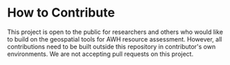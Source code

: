 # How to Contribute

This project is open to the public for researchers and others who would like to build
on the geospatial tools for AWH resource assessment. However, all contributions
need to be built outside this repository in contributor's own environments. We are
not accepting pull requests on this project. 
